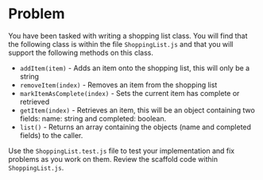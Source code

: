 # Problem

You have been tasked with writing a shopping list class. You will
find that the following class is within the file `ShoppingList.js`
and that you will support the following methods on this class.

* `addItem(item)` - Adds an item onto the shopping list, this will only be a string
* `removeItem(index)` - Removes an item from the shopping list
* `markItemAsComplete(index)` - Sets the current item has complete or retrieved
* `getItem(index)` - Retrieves an item, this will be an object containing two fields: name: string and completed: boolean.
* `list()` - Returns an array containing the objects (name and completed fields) to the caller.

Use the `ShoppingList.test.js` file to test your implementation and fix problems
as you work on them. Review the scaffold code within `ShoppingList.js`.



